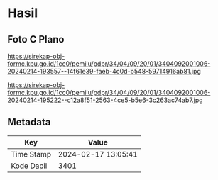 # Hasil

## Foto C Plano

https://sirekap-obj-formc.kpu.go.id/1cc0/pemilu/pdpr/34/04/09/20/01/3404092001006-20240214-193557--14f61e39-faeb-4c0d-b548-59714916ab81.jpg

https://sirekap-obj-formc.kpu.go.id/1cc0/pemilu/pdpr/34/04/09/20/01/3404092001006-20240214-195222--c12a8f51-2563-4ce5-b5e6-3c263ac74ab7.jpg


## Metadata

| Key        | Value               |
| ---------- | ------------------- |
| Time Stamp | 2024-02-17 13:05:41 |
| Kode Dapil | 3401                |




